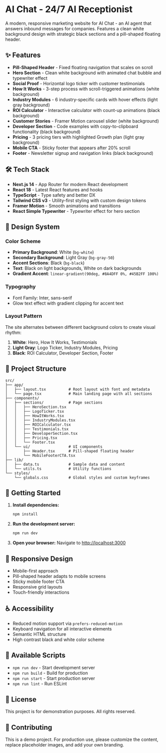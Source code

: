 # AI Chat - 24/7 AI Receptionist

A modern, responsive marketing website for AI Chat - an AI agent that answers inbound messages for companies. Features a clean white background design with strategic black sections and a pill-shaped floating header.

## ✨ Features

- **Pill-Shaped Header** - Fixed floating navigation that scales on scroll
- **Hero Section** - Clean white background with animated chat bubble and typewriter effect
- **Social Proof** - Horizontal logo ticker with customer testimonials
- **How It Works** - 3-step process with scroll-triggered animations (white background)
- **Industry Modules** - 6 industry-specific cards with hover effects (light gray background)
- **ROI Calculator** - Interactive calculator with count-up animations (black background)
- **Customer Stories** - Framer Motion carousel slider (white background)
- **Developer Section** - Code examples with copy-to-clipboard functionality (black background)
- **Pricing** - 3 pricing tiers with highlighted Growth plan (light gray background)
- **Mobile CTA** - Sticky footer that appears after 20% scroll
- **Footer** - Newsletter signup and navigation links (black background)

## 🛠 Tech Stack

- **Next.js 14** - App Router for modern React development
- **React 18** - Latest React features and hooks
- **TypeScript** - Type safety and better DX
- **Tailwind CSS v3** - Utility-first styling with custom design tokens
- **Framer Motion** - Smooth animations and transitions
- **React Simple Typewriter** - Typewriter effect for hero section

## 🎨 Design System

### Color Scheme
- **Primary Background**: White (`bg-white`)
- **Secondary Background**: Light Gray (`bg-gray-50`)
- **Accent Sections**: Black (`bg-black`)
- **Text**: Black on light backgrounds, White on dark backgrounds
- **Gradient Accent**: `linear-gradient(90deg, #8A4DFF 0%, #45B2FF 100%)`

### Typography
- Font Family: Inter, sans-serif
- Glow text effect with gradient clipping for accent text

### Layout Pattern
The site alternates between different background colors to create visual rhythm:
1. **White**: Hero, How It Works, Testimonials
2. **Light Gray**: Logo Ticker, Industry Modules, Pricing  
3. **Black**: ROI Calculator, Developer Section, Footer

## 📂 Project Structure

```
src/
├── app/
│   ├── layout.tsx          # Root layout with font and metadata
│   └── page.tsx            # Main landing page with all sections
├── components/
│   ├── sections/           # Page sections
│   │   ├── HeroSection.tsx
│   │   ├── LogoTicker.tsx
│   │   ├── HowItWorks.tsx
│   │   ├── IndustryModules.tsx
│   │   ├── ROICalculator.tsx
│   │   ├── Testimonials.tsx
│   │   ├── DeveloperSection.tsx
│   │   ├── Pricing.tsx
│   │   └── Footer.tsx
│   └── ui/                 # UI components
│       ├── Header.tsx      # Pill-shaped floating header
│       └── MobileFooterCTA.tsx
├── lib/
│   ├── data.ts             # Sample data and content
│   └── utils.ts            # Utility functions
└── styles/
    └── globals.css         # Global styles and custom keyframes
```

## 🚀 Getting Started

1. **Install dependencies:**
   ```bash
   npm install
   ```

2. **Run the development server:**
   ```bash
   npm run dev
   ```

3. **Open your browser:**
   Navigate to [http://localhost:3000](http://localhost:3000)

## 📱 Responsive Design

- Mobile-first approach
- Pill-shaped header adapts to mobile screens
- Sticky mobile footer CTA
- Responsive grid layouts
- Touch-friendly interactions

## ♿ Accessibility

- Reduced motion support via `prefers-reduced-motion`
- Keyboard navigation for all interactive elements
- Semantic HTML structure
- High contrast black and white color scheme

## 🔧 Available Scripts

- `npm run dev` - Start development server
- `npm run build` - Build for production
- `npm run start` - Start production server
- `npm run lint` - Run ESLint

## 📄 License

This project is for demonstration purposes. All rights reserved.

## 🤝 Contributing

This is a demo project. For production use, please customize the content, replace placeholder images, and add your own branding.
